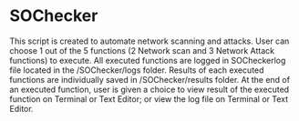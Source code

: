 # SOChecker
This script is created to automate network scanning and attacks.
User can choose 1 out of the 5 functions (2 Network scan and 3 Network Attack functions) to execute.
All executed functions are logged in SOCheckerlog file located in the /SOChecker/logs folder.
Results of each executed functions are individually saved in /SOChecker/results folder.
At the end of an executed function, user is given a choice to view result of the executed function on Terminal or Text Editor; or view the log file on Terminal or Text Editor. 
